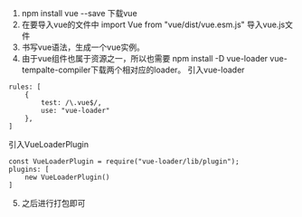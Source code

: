 1. npm install vue --save 下载vue
2. 在要导入vue的文件中 import Vue from "vue/dist/vue.esm.js" 导入vue.js文件
3. 书写vue语法，生成一个vue实例。
4. 由于vue组件也属于资源之一，所以也需要 npm install -D vue-loader vue-tempalte-compiler下载两个相对应的loader。
引入vue-loader
```angular2
rules: [
    {
        test: /\.vue$/,
        use: "vue-loader"
    },
]
```
引入VueLoaderPlugin
```angular2
const VueLoaderPlugin = require("vue-loader/lib/plugin");
plugins: [
    new VueLoaderPlugin()
]
```
5. 之后进行打包即可

